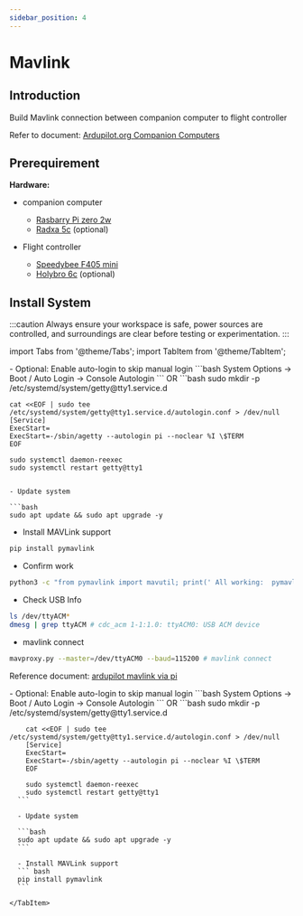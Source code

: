 ```yaml
---
sidebar_position: 4
---
```


# Mavlink

## Introduction
Build Mavlink connection between companion computer to flight controller

Refer to document: [Ardupilot.org Companion Computers](https://ardupilot.org/dev/docs/companion-computers.html)


## Prerequirement

**Hardware:**
- companion computer
  - [Rasbarry Pi zero 2w](https://www.raspberrypi.com/products/raspberry-pi-zero-2-w/)
  - [Radxa 5c](https://radxa.com/products/rock5/5c/) (optional)

- Flight controller
  - [Speedybee F405 mini](https://www.speedybee.com/speedybee-f405-mini-bls-35a-20x20-stack/) 
  - [Holybro 6c](https://holybro.com/products/pixhawk-6c?srsltid=AfmBOorzLGtAawUIBgnl6UK1f2A-d48AAH4sWbipNH_3nSAvmrIaDnDy) (optional)


## Install System

:::caution
Always ensure your workspace is safe, power sources are controlled, and surroundings are clear before testing or experimentation.
:::

import Tabs from '@theme/Tabs';
import TabItem from '@theme/TabItem';

<Tabs>
  <TabItem value="pi" label="Pi Zero 2W" default>
  - Optional: Enable auto-login to skip manual login
  ```bash
   System Options -> Boot / Auto Login -> Console Autologin
  ```
   OR 
  ```bash
    sudo mkdir -p /etc/systemd/system/getty@tty1.service.d

    cat <<EOF | sudo tee /etc/systemd/system/getty@tty1.service.d/autologin.conf > /dev/null
    [Service]
    ExecStart=
    ExecStart=-/sbin/agetty --autologin pi --noclear %I \$TERM
    EOF

    sudo systemctl daemon-reexec
    sudo systemctl restart getty@tty1
  ```

  - Update system

  ```bash
  sudo apt update && sudo apt upgrade -y
  ```

  - Install MAVLink support
  ``` bash
  pip install pymavlink
  ```

  - Confirm work
  ``` bash
  python3 -c "from pymavlink import mavutil; print(' All working:  pymavlink')"  
  ```

  - Check USB Info
  ``` bash
  ls /dev/ttyACM*
  dmesg | grep ttyACM # cdc_acm 1-1:1.0: ttyACM0: USB ACM device
  ```

  - mavlink connect
  ``` bash
  mavproxy.py --master=/dev/ttyACM0 --baud=115200 # mavlink connect
  ```
 Reference document: [ardupilot mavlink via pi](https://ardupilot.org/dev/docs/raspberry-pi-via-mavlink.html)

  </TabItem>
    <TabItem value="5c" label="Radxa 5C">
      - Optional: Enable auto-login to skip manual login
      ```bash
      System Options -> Boot / Auto Login -> Console Autologin
      ```
      OR 
      ```bash
        sudo mkdir -p /etc/systemd/system/getty@tty1.service.d

        cat <<EOF | sudo tee /etc/systemd/system/getty@tty1.service.d/autologin.conf > /dev/null
        [Service]
        ExecStart=
        ExecStart=-/sbin/agetty --autologin pi --noclear %I \$TERM
        EOF

        sudo systemctl daemon-reexec
        sudo systemctl restart getty@tty1
      ```

      - Update system

      ```bash
      sudo apt update && sudo apt upgrade -y
      ```

      - Install MAVLink support
      ``` bash
      pip install pymavlink
      ```
   
    </TabItem>
</Tabs>



